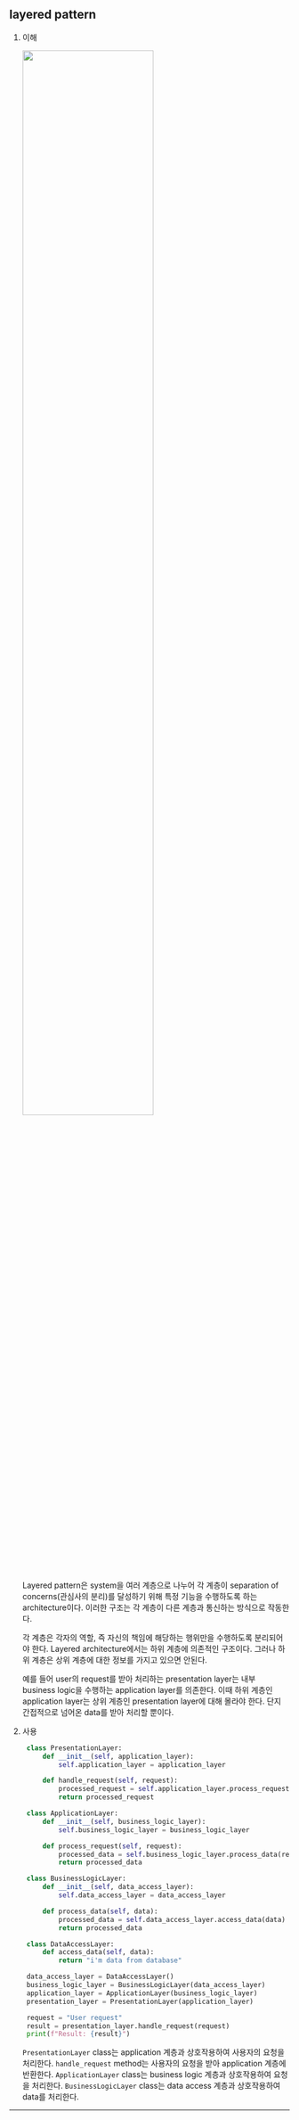 ## layered pattern

1. 이해

   <img src="https://github.com/user-attachments/assets/3a06d85a-4a94-48a9-81da-7dfe33d81efe" width="70%" />

   Layered pattern은 system을 여러 계층으로 나누어 각 계층이 separation of concerns(관심사의 분리)를 달성하기 위해 특정 기능을 수행하도록 하는 architecture이다. 이러한 구조는 각 계층이 다른 계층과 통신하는 방식으로 작동한다.

   각 계층은 각자의 역할, 즉 자신의 책임에 해당하는 행위만을 수행하도록 분리되어야 한다. Layered architecture에서는 하위 계층에 의존적인 구조이다. 그러나 하위 계층은 상위 계층에 대한 정보를 가지고 있으면 안된다.

   예를 들어 user의 request를 받아 처리하는 presentation layer는 내부 business logic을 수행하는 application layer를 의존한다. 이때 하위 계층인 application layer는 상위 계층인 presentation layer에 대해 몰라야 한다. 단지 간접적으로 넘어온 data를 받아 처리할 뿐이다.

2. 사용

   ```python
    class PresentationLayer:
        def __init__(self, application_layer):
            self.application_layer = application_layer

        def handle_request(self, request):
            processed_request = self.application_layer.process_request(request)
            return processed_request

    class ApplicationLayer:
        def __init__(self, business_logic_layer):
            self.business_logic_layer = business_logic_layer

        def process_request(self, request):
            processed_data = self.business_logic_layer.process_data(request)
            return processed_data

    class BusinessLogicLayer:
        def __init__(self, data_access_layer):
            self.data_access_layer = data_access_layer

        def process_data(self, data):
            processed_data = self.data_access_layer.access_data(data)
            return processed_data

    class DataAccessLayer:
        def access_data(self, data):
            return "i'm data from database"

    data_access_layer = DataAccessLayer()
    business_logic_layer = BusinessLogicLayer(data_access_layer)
    application_layer = ApplicationLayer(business_logic_layer)
    presentation_layer = PresentationLayer(application_layer)

    request = "User request"
    result = presentation_layer.handle_request(request)
    print(f"Result: {result}")

   ```

   `PresentationLayer` class는 application 계층과 상호작용하여 사용자의 요청을 처리한다. `handle_request` method는 사용자의 요청을 받아 application 계층에 반환한다. `ApplicationLayer` class는 business logic 계층과 상호작용하여 요청을 처리한다. `BusinessLogicLayer` class는 data access 계층과 상호작용하여 data를 처리한다.

---
